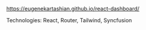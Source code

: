 https://eugenekartashian.github.io/react-dashboard/

Technologies:
React, Router, Tailwind, Syncfusion

